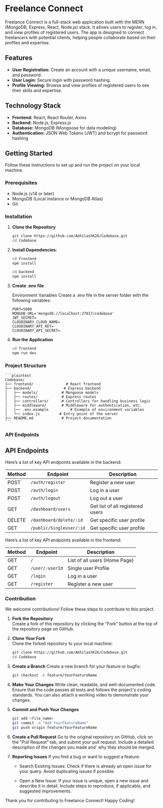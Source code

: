 # Freelance Connect

Freelance Connect is a full-stack web application built with the MERN (MongoDB, Express, React, Node.js) stack. It allows users to register, log in, and view profiles of registered users. The app is designed to connect freelancers with potential clients, helping people collaborate based on their profiles and expertise.

## Features

- **User Registration:** Create an account with a unique username, email, and password.
- **User Login:** Secure login with password hashing.
- **Profile Viewing:** Browse and view profiles of registered users to see their skills and expertise.

## Technology Stack

- **Frontend:** React, React Router, Axios
- **Backend:** Node.js, Express.js
- **Database:** MongoDB (Mongoose for data modeling)
- **Authentication:** JSON Web Tokens (JWT) and bcrypt for password hashing
  
## Getting Started

Follow these instructions to set up and run the project on your local machine.

### Prerequisites

- Node.js (v14 or later)
- MongoDB (Local instance or MongoDB Atlas)
- Git

### Installation

1. **Clone the Repository**
   ```bash
   git clone https://github.com/AbhilashK26/Codebase.git
   cd Codebase

2. **Install Dependencies**:

    ```bash
    cd frontend
    npm install

    cd backend
    npm install

3. **Create .env file**
   
   Environment Variables Create a .env file in the server folder with the following variables:

    ```plaintext
    PORT=5000
    MONGDB_URL='mongodb://localhost:27017/codebase'
    JWT_SECRET=
    CLOUDINARY_CLOUD_NAME=
    CLOUDINARY_API_KEY=
    CLOUDINARY_API_SECRET=

1. **Run the Application**

    ```bash
    cd frontend
    npm run dev


### Project Structure

    ```plaintext
    Codebase/
    ├── frontend/               # React frontend
    ├── backend/               # Express backend
    │   ├── models/           # Mongoose models
    │   ├── routes/           # Express routes
    │   ├── controllers/      # Controllers for handling business logic
    │   ├── middleware/       # Middleware for authentication, etc.
    |   |── .env.example          # Example of environment variables
    │   └── index.js         # Entry point of the server
    ├── README.md             # Project documentation
    ```


### API Endpoints

## API Endpoints

Here’s a list of key API endpoints available in the backend:

| Method | Endpoint              | Description                           |
|--------|------------------------|--------------------------------------|
| POST   | `/auth/register`          | Register a new user               |
| POST   | `/auth/login`             | Log in a user                     |
| POST   | `/auth/logout`            | Log out a user                    |
| GET    | `/dashboard/users`        | Get list of all registered users  |
| DELETE | `/dashboard/delete/:id`   | Get specific user profile         |
| GET    | `/public/Singleuser/:id`  | Get specific user profile         |

Here’s a list of key API endpoints available in the frontend:

| Method | Endpoint               | Description                          |
|--------|------------------------|--------------------------------------|
| GET    | `/`                    | List of all users (Home Page)        |
| GET    | `/user/:userId`        | Single user Profile                  |
| GET    | `/login`               | Log in a user                        |
| GET    | `/register`            | Register a new user                  |



### Contribution

We welcome contributions! Follow these steps to contribute to this project.

1. **Fork the Repository**  
   Create a fork of this repository by clicking the "Fork" button at the top of the repository page on GitHub.

2. **Clone Your Fork**  
   Clone the forked repository to your local machine:

   ```bash
   git clone https://github.com/AbhilashK26/Codebase.git
   cd Codebase

3. **Create a Branch**
    Create a new branch for your feature or bugfix:

    ```bash
    git checkout -b feature/YourFeatureName

4. **Make Your Changes**
    Write clean, readable, and well-documented code. Ensure that the code passes all tests and follows the project's coding standards. You can also attach a working video to demonstrate your changes.

5. **Commit and Push Your Changes**

    ```bash
    git add <file_name>
    git commit -m "Add YourFeatureName"
    git push origin feature/YourFeatureName
    
6. **Create a Pull Request**
    Go to the original repository on GitHub, click on the "Pull Request" tab, and submit your pull request. Include a detailed description of the changes you made and` why they should be merged.

7. **Reporting Issues**
    If you find a bug or want to suggest a feature:

    - Search Existing Issues: 
    Check if there is already an open issue for your query. Avoid duplicating issues if possible.

    - Open a New Issue: 
    If your issue is unique, open a new issue and describe it in detail. Include steps to reproduce, if applicable, and suggested improvements.

Thank you for contributing to Freelance Connect! Happy Coding!
